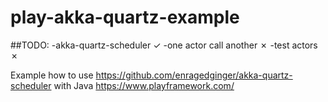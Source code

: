 # play-akka-quartz-example

##TODO:
-akka-quartz-scheduler ✓
-one actor call another ✗
-test actors ✗

Example how to use https://github.com/enragedginger/akka-quartz-scheduler  with Java https://www.playframework.com/
